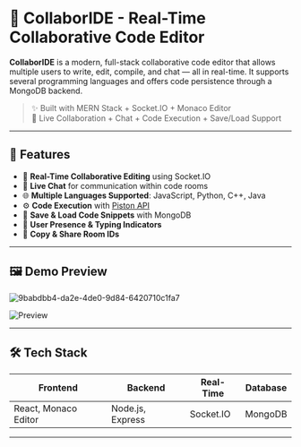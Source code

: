 # 🚀 CollaborIDE - Real-Time Collaborative Code Editor

**CollaborIDE** is a modern, full-stack collaborative code editor that allows multiple users to write, edit, compile, and chat — all in real-time. It supports several programming languages and offers code persistence through a MongoDB backend.

> ✨ Built with MERN Stack + Socket.IO + Monaco Editor  
> 🔗 Live Collaboration + Chat + Code Execution + Save/Load Support

---

## 🧩 Features

- 🧠 **Real-Time Collaborative Editing** using Socket.IO
- 💬 **Live Chat** for communication within code rooms
- 🌐 **Multiple Languages Supported**: JavaScript, Python, C++, Java
- ⚙️ **Code Execution** with [Piston API](https://github.com/engineer-man/piston)
- 💾 **Save & Load Code Snippets** with MongoDB
- 👥 **User Presence & Typing Indicators**
- 📎 **Copy & Share Room IDs**

---

## 🖼️ Demo Preview
![9babdbb4-da2e-4de0-9d84-6420710c1fa7](https://github.com/user-attachments/assets/a9c57ece-79eb-467e-93ae-baa00e87cbeb)

![Preview](https://github.com/RishabhKrPandey/CollaborIDE/raw/main/demo.gif) <!-- Add your demo.gif here if available -->

---

## 🛠️ Tech Stack

| Frontend                | Backend              | Real-Time      | Database |
|-------------------------|----------------------|----------------|----------|
| React, Monaco Editor    | Node.js, Express     | Socket.IO      | MongoDB  |

---


